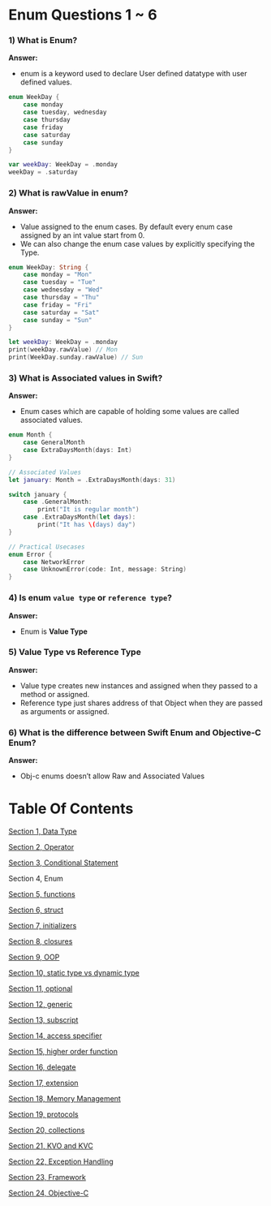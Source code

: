 # Enum Questions 1 ~ 6

### 1) What is Enum?

**Answer:**

- enum is a keyword used to declare User defined datatype with user defined values.

```swift
enum WeekDay {
	case monday
	case tuesday, wednesday
	case thursday
	case friday
	case saturday
	case sunday
}

var weekDay: WeekDay = .monday
weekDay = .saturday

```

### 2) What is rawValue in enum?

**Answer:**

- Value assigned to the enum cases. By default every enum case assigned by an int value start from 0.
- We can also change the enum case values by explicitly specifying the Type.

```swift
enum WeekDay: String {
	case monday = "Mon"
	case tuesday = "Tue"
	case wednesday = "Wed"
	case thursday = "Thu"
	case friday = "Fri"
	case saturday = "Sat"
	case sunday = "Sun"
}

let weekDay: WeekDay = .monday
print(weekDay.rawValue) // Mon
print(WeekDay.sunday.rawValue) // Sun
```

### 3) What is Associated values in Swift?

**Answer:**

- Enum cases which are capable of holding some values are called associated values.

```swift
enum Month {
	case GeneralMonth
	case ExtraDaysMonth(days: Int)
}

// Associated Values
let january: Month = .ExtraDaysMonth(days: 31)

switch january {
	case .GeneralMonth:
		print("It is regular month")
	case .ExtraDaysMonth(let days):
		print("It has \(days) day")
}
```

```swift
// Practical Usecases
enum Error {
	case NetworkError
	case UnknownError(code: Int, message: String)
}
```

### 4) Is enum `value type` or `reference type`?

**Answer:**

- Enum is **Value Type**

### 5) Value Type vs Reference Type

**Answer:**

- Value type creates new instances and assigned when they passed to a method or assigned.
- Reference type just shares address of that Object when they are passed as arguments or assigned.

### 6) What is the difference between Swift Enum and Objective-C Enum?

**Answer:**

- Obj-c enums doesn’t allow Raw and Associated Values

# Table Of Contents

[Section 1, Data Type](/section1-datatypes/README.md)

[Section 2, Operator](/section2-operator/README.md)

[Section 3, Conditional Statement](/section3-conditional-statement/README.md)

Section 4, Enum

[Section 5, functions](/section5-function/README.md)

[Section 6, struct](/section6-struct/README.md)

[Section 7, initializers](/section7-initializers/README.md)

[Section 8, closures](/section8-closures/README.md)

[Section 9, OOP](/section9-oop/README.md)

[Section 10, static type vs dynamic type](/section10-static_dynamic_type_difference/README.md)

[Section 11, optional](/section11-optional/README.md)

[Section 12, generic](/section12-generic/README.md)

[Section 13, subscript](/section13-subscript/README.md)

[Section 14, access specifier](/section14-access-specifier/README.md)

[Section 15, higher order function](/section15-higher_order_fuctions/README.md)

[Section 16, delegate](/section16-delegate/README.md)

[Section 17, extension](/section17-extension/README.md)

[Section 18, Memory Management](/section18-memory_management/README.md)

[Section 19, protocols](/section19-protocols/README.md)

[Section 20, collections](/section20-collections/README.md)

[Section 21, KVO and KVC](/section21-kvo_kvc-question/README.md)

[Section 22, Exception Handling](/section22-exeception_handling-question/README.md)

[Section 23, Framework](/section23-framework-question/README.md)

[Section 24, Objective-C](/section24-objective_c-question/README.md)